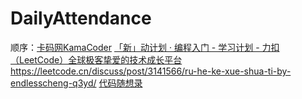 # DailyAttendance
顺序：[卡码网KamaCoder](https://kamacoder.com/)  [「新」动计划 · 编程入门 - 学习计划 - 力扣（LeetCode）全球极客挚爱的技术成长平台](https://leetcode.cn/studyplan/primers-list/)  https://leetcode.cn/discuss/post/3141566/ru-he-ke-xue-shua-ti-by-endlesscheng-q3yd/  [代码随想录](https://www.programmercarl.com/)

